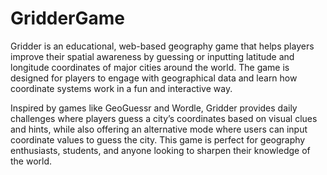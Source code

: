 # GridderGame
Gridder is an educational, web-based geography game that helps players improve their spatial awareness by guessing or inputting latitude and longitude coordinates of major cities around the world. The game is designed for players to engage with geographical data and learn how coordinate systems work in a fun and interactive way.

Inspired by games like GeoGuessr and Wordle, Gridder provides daily challenges where players guess a city’s coordinates based on visual clues and hints, while also offering an alternative mode where users can input coordinate values to guess the city. This game is perfect for geography enthusiasts, students, and anyone looking to sharpen their knowledge of the world.

